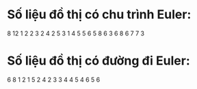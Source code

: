 # Số liệu đồ thị có chu trình Euler:
8 12
1 2
2 3
2 4
2 5
3 1
4 5
5 6
5 8
6 3
6 8
6 7
7 3

# Số liệu đồ thị có đường đi Euler:
6 8
1 2
1 5
2 4
2 3
3 4
4 5
4 6
5 6